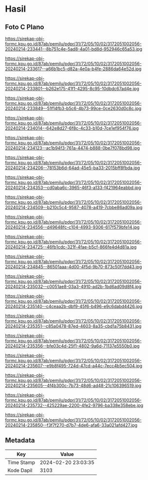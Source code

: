 # Hasil

## Foto C Plano

https://sirekap-obj-formc.kpu.go.id/87ab/pemilu/pdpr/31/72/05/10/02/3172051002056-20240214-233441--8b751c4e-5ad8-4a01-bd8d-952946c65a53.jpg

https://sirekap-obj-formc.kpu.go.id/87ab/pemilu/pdpr/31/72/05/10/02/3172051002056-20240214-233617--a66b1bc5-d82a-4e0a-b4fe-2886da64e52d.jpg

https://sirekap-obj-formc.kpu.go.id/87ab/pemilu/pdpr/31/72/05/10/02/3172051002056-20240214-233801--b262e175-41f1-4295-8c95-10dbdc67ad4e.jpg

https://sirekap-obj-formc.kpu.go.id/87ab/pemilu/pdpr/31/72/05/10/02/3172051002056-20240214-233849--51f14fb3-b5c6-4b73-99ce-0ce2630d0c8c.jpg

https://sirekap-obj-formc.kpu.go.id/87ab/pemilu/pdpr/31/72/05/10/02/3172051002056-20240214-234014--642e8d27-6f8c-4c33-b10d-7ce1ef954f76.jpg

https://sirekap-obj-formc.kpu.go.id/87ab/pemilu/pdpr/31/72/05/10/02/3172051002056-20240214-234123--ac1b94f3-761a-4474-b888-0be7f078bd98.jpg

https://sirekap-obj-formc.kpu.go.id/87ab/pemilu/pdpr/31/72/05/10/02/3172051002056-20240214-234206--78153b6d-64ad-45e5-ba33-2015bff8fbda.jpg

https://sirekap-obj-formc.kpu.go.id/87ab/pemilu/pdpr/31/72/05/10/02/3172051002056-20240214-234353--cd0aba6c-3965-46f3-a133-f421964eabbd.jpg

https://sirekap-obj-formc.kpu.go.id/87ab/pemilu/pdpr/31/72/05/10/02/3172051002056-20240214-234509--b210c5c4-9587-4078-a419-7cbbe86ad09a.jpg

https://sirekap-obj-formc.kpu.go.id/87ab/pemilu/pdpr/31/72/05/10/02/3172051002056-20240214-234556--d49648fc-c104-4993-9306-617f579bfe14.jpg

https://sirekap-obj-formc.kpu.go.id/87ab/pemilu/pdpr/31/72/05/10/02/3172051002056-20240214-234725--46fb1cdc-321f-4fae-b5cf-866fe4d4d81a.jpg

https://sirekap-obj-formc.kpu.go.id/87ab/pemilu/pdpr/31/72/05/10/02/3172051002056-20240214-234845--86501aaa-4d00-4f5d-9b70-873c50f7dd43.jpg

https://sirekap-obj-formc.kpu.go.id/87ab/pemilu/pdpr/31/72/05/10/02/3172051002056-20240214-235032--c0051ae8-03a3-4910-ad2b-1bd6ad09d8f4.jpg

https://sirekap-obj-formc.kpu.go.id/87ab/pemilu/pdpr/31/72/05/10/02/3172051002056-20240214-235140--c4ceaa2b-dbf9-45f6-b496-e9c6dabd4426.jpg

https://sirekap-obj-formc.kpu.go.id/87ab/pemilu/pdpr/31/72/05/10/02/3172051002056-20240214-235351--c85a0478-87ed-4603-8a35-cbd1a75b8431.jpg

https://sirekap-obj-formc.kpu.go.id/87ab/pemilu/pdpr/31/72/05/10/02/3172051002056-20240214-235356--bfe03c4d-25f1-4802-9a6d-71137e5550b0.jpg

https://sirekap-obj-formc.kpu.go.id/87ab/pemilu/pdpr/31/72/05/10/02/3172051002056-20240214-235607--e9b8f495-724d-47cd-a44c-7ecc4b5ec504.jpg

https://sirekap-obj-formc.kpu.go.id/87ab/pemilu/pdpr/31/72/05/10/02/3172051002056-20240214-235605--4f4b300c-7b73-48d6-ad48-21c106396519.jpg

https://sirekap-obj-formc.kpu.go.id/87ab/pemilu/pdpr/31/72/05/10/02/3172051002056-20240214-235732--425229ae-2200-4fe2-9796-ba338e358ebe.jpg

https://sirekap-obj-formc.kpu.go.id/87ab/pemilu/pdpr/31/72/05/10/02/3172051002056-20240214-235850--f3f7f270-d7b7-4de6-afa6-33a021afd427.jpg


## Metadata

| Key        | Value               |
| ---------- | ------------------- |
| Time Stamp | 2024-02-20 23:03:35 |
| Kode Dapil | 3103                |




